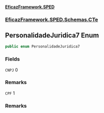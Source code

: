 #### [EficazFramework.SPED](EficazFrameworkSPED.md 'EficazFramework SPED')
### [EficazFramework.SPED.Schemas.CTe](EficazFramework.SPED.Schemas.CTe.md 'EficazFramework.SPED.Schemas.CTe')

## PersonalidadeJuridica7 Enum

```csharp
public enum PersonalidadeJuridica7
```
### Fields

<a name='EficazFramework.SPED.Schemas.CTe.PersonalidadeJuridica7.CNPJ'></a>

`CNPJ` 0

### Remarks

<a name='EficazFramework.SPED.Schemas.CTe.PersonalidadeJuridica7.CPF'></a>

`CPF` 1

### Remarks